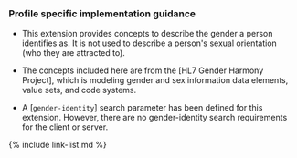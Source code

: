 ### Profile specific implementation guidance

- This extension provides concepts to describe the gender a person identifies as. It is not used to describe a person's sexual orientation (who they are attracted to).
- The concepts included here are from the [HL7 Gender Harmony Project], which is modeling gender and sex information data elements, value sets, and code systems.

- A<!-- [`race`]--><!--n [`ethnicity`]--> [`gender-identity`] search parameter has been defined for this extension. However, there are no  <!--race--><!--ethnicity-->gender-identity search requirements for the client or server.

{% include link-list.md %}
